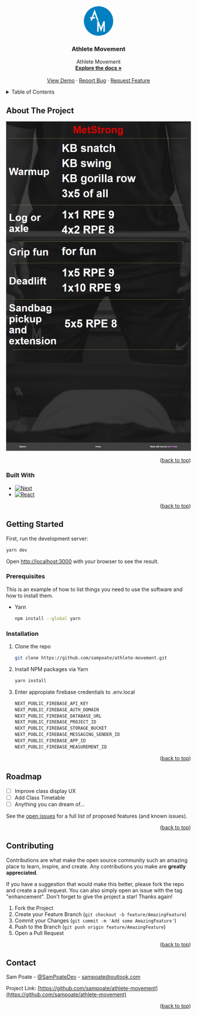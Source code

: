 <a name="readme-top"></a>

<!-- PROJECT LOGO -->
<br />
<div align="center">
  <a href="https://github.com/sampoate/athlete-movement">
    <img src="images/logos/logo-short.png" alt="Logo" width="80" height="80">
  </a>

<h3 align="center">Athlete Movement</h3>

  <p align="center">
    Athlete Movement
    <br />
    <a href="https://github.com/sampoate/athlete-movement"><strong>Explore the docs »</strong></a>
    <br />
    <br />
    <a href="https://github.com/sampoate/athlete-movement">View Demo</a>
    ·
    <a href="https://github.com/sampoate/athlete-movement/issues">Report Bug</a>
    ·
    <a href="https://github.com/sampoate/athlete-movement/issues">Request Feature</a>
  </p>
</div>

<!-- TABLE OF CONTENTS -->
<details>
  <summary>Table of Contents</summary>
  <ol>
    <li>
      <a href="#about-the-project">About The Project</a>
      <ul>
        <li><a href="#built-with">Built With</a></li>
      </ul>
    </li>
    <li>
      <a href="#getting-started">Getting Started</a>
      <ul>
        <li><a href="#prerequisites">Prerequisites</a></li>
        <li><a href="#installation">Installation</a></li>
      </ul>
    </li>
    <li><a href="#roadmap">Roadmap</a></li>
    <li><a href="#contributing">Contributing</a></li>
    <li><a href="#contact">Contact</a></li>
  </ol>
</details>

<!-- ABOUT THE PROJECT -->

## About The Project

[![Product Name Screen Shot][product-screenshot]](https://athlete-movement.vercel.app/)

<p align="right">(<a href="#readme-top">back to top</a>)</p>

### Built With

- [![Next][next.js]][next-url]
- [![React][react.js]][react-url]

<p align="right">(<a href="#readme-top">back to top</a>)</p>

<!-- GETTING STARTED -->

## Getting Started

First, run the development server:

```bash
yarn dev
```

Open [http://localhost:3000](http://localhost:3000) with your browser to see the result.

### Prerequisites

This is an example of how to list things you need to use the software and how to install them.

- Yarn
  ```sh
  npm install --global yarn
  ```

### Installation

1. Clone the repo
   ```sh
   git clone https://github.com/sampoate/athlete-movement.git
   ```
2. Install NPM packages via Yarn
   ```sh
   yarn install
   ```
3. Enter appropiate firebase credentials to .env.local
   ```sh
   NEXT_PUBLIC_FIREBASE_API_KEY
   NEXT_PUBLIC_FIREBASE_AUTH_DOMAIN
   NEXT_PUBLIC_FIREBASE_DATABASE_URL
   NEXT_PUBLIC_FIREBASE_PROJECT_ID
   NEXT_PUBLIC_FIREBASE_STORAGE_BUCKET
   NEXT_PUBLIC_FIREBASE_MESSAGING_SENDER_ID
   NEXT_PUBLIC_FIREBASE_APP_ID
   NEXT_PUBLIC_FIREBASE_MEASUREMENT_ID
   ```

<p align="right">(<a href="#readme-top">back to top</a>)</p>

<!-- ROADMAP -->

## Roadmap

- [ ] Improve class display UX
- [ ] Add Class Timetable
- [ ] Anything you can dream of...

See the [open issues](https://github.com/sampoate/athlete-movement/issues) for a full list of proposed features (and known issues).

<p align="right">(<a href="#readme-top">back to top</a>)</p>

<!-- CONTRIBUTING -->

## Contributing

Contributions are what make the open source community such an amazing place to learn, inspire, and create. Any contributions you make are **greatly appreciated**.

If you have a suggestion that would make this better, please fork the repo and create a pull request. You can also simply open an issue with the tag "enhancement".
Don't forget to give the project a star! Thanks again!

1. Fork the Project
2. Create your Feature Branch (`git checkout -b feature/AmazingFeature`)
3. Commit your Changes (`git commit -m 'Add some AmazingFeature'`)
4. Push to the Branch (`git push origin feature/AmazingFeature`)
5. Open a Pull Request

<p align="right">(<a href="#readme-top">back to top</a>)</p>

<!-- CONTACT -->

## Contact

Sam Poate - [@SamPoateDev](https://twitter.com/SamPoateDev) - sampoate@outlook.com

Project Link: [https://github.com/sampoate/athlete-movement](https://github.com/sampoate/athlete-movement)

<p align="right">(<a href="#readme-top">back to top</a>)</p>

<!-- MARKDOWN LINKS & IMAGES -->
<!-- https://www.markdownguide.org/basic-syntax/#reference-style-links -->

[contributors-shield]: https://img.shields.io/github/contributors/sampoate/athlete-movement.svg?style=for-the-badge
[contributors-url]: https://github.com/sampoate/athlete-movement/graphs/contributors
[forks-shield]: https://img.shields.io/github/forks/sampoate/athlete-movement.svg?style=for-the-badge
[forks-url]: https://github.com/sampoate/athlete-movement/network/members
[stars-shield]: https://img.shields.io/github/stars/sampoate/athlete-movement.svg?style=for-the-badge
[stars-url]: https://github.com/sampoate/athlete-movement/stargazers
[issues-shield]: https://img.shields.io/github/issues/sampoate/athlete-movement.svg?style=for-the-badge
[issues-url]: https://github.com/sampoate/athlete-movement/issues
[license-shield]: https://img.shields.io/github/license/sampoate/athlete-movement.svg?style=for-the-badge
[license-url]: https://github.com/sampoate/athlete-movement/blob/master/LICENSE.txt
[linkedin-shield]: https://img.shields.io/badge/-LinkedIn-black.svg?style=for-the-badge&logo=linkedin&colorB=555
[linkedin-url]: https://linkedin.com/in/sampoate
[product-screenshot]: images/preview.jpg
[next.js]: https://img.shields.io/badge/next.js-000000?style=for-the-badge&logo=nextdotjs&logoColor=white
[next-url]: https://nextjs.org/
[react.js]: https://img.shields.io/badge/React-20232A?style=for-the-badge&logo=react&logoColor=61DAFB
[react-url]: https://reactjs.org/
